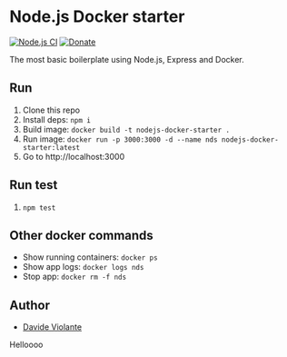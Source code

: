 # Node.js Docker starter

[![Node.js CI](https://github.com/DavideViolante/nodejs-docker-starter/workflows/Node.js%20CI/badge.svg)](https://github.com/DavideViolante/nodejs-docker-starter/actions?query=workflow%3A%22Node.js+CI%22) [![Donate](https://img.shields.io/badge/paypal-donate-179BD7.svg)](https://www.paypal.me/dviolante)

The most basic boilerplate using Node.js, Express and Docker.

## Run

1. Clone this repo
2. Install deps: `npm i`
3. Build image: `docker build -t nodejs-docker-starter .`
4. Run image: `docker run -p 3000:3000 -d --name nds nodejs-docker-starter:latest`
5. Go to http://localhost:3000

## Run test

1. `npm test`

## Other docker commands

- Show running containers: `docker ps`
- Show app logs: `docker logs nds`
- Stop app: `docker rm -f nds`

## Author

- [Davide Violante](https://github.com/DavideViolante)

Helloooo
